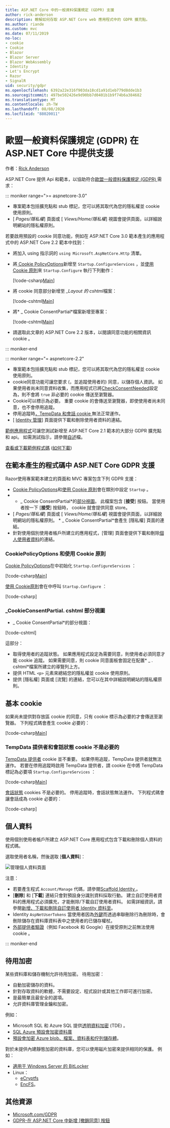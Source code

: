```yaml
---
title: ASP.NET Core 中的一般資料保護規定 (GDPR) 支援
author: rick-anderson
description: 瞭解如何存取 ASP.NET Core web 應用程式中的 GDPR 擴充點。
ms.author: riande
ms.custom: mvc
ms.date: 07/11/2019
no-loc:
- cookie
- Cookie
- Blazor
- Blazor Server
- Blazor WebAssembly
- Identity
- Let's Encrypt
- Razor
- SignalR
uid: security/gdpr
ms.openlocfilehash: 6392a22e316f903da18cd1a91d1eb779d8dde1b3
ms.sourcegitcommit: 497be502426e9d90bb7d0401b1b9f74b6a384682
ms.translationtype: MT
ms.contentlocale: zh-TW
ms.lasthandoff: 08/08/2020
ms.locfileid: "88020011"
---
```

# <a name="eu-general-data-protection-regulation-gdpr-support-in-aspnet-core"></a>歐盟一般資料保護規定 (GDPR) 在 ASP.NET Core 中提供支援

作者：[Rick Anderson](https://twitter.com/RickAndMSFT)

ASP.NET Core 提供 Api 和範本，以協助符合[歐盟一般資料保護規定 (GDPR) ](https://ec.europa.eu/info/law/law-topic/data-protection/reform/what-does-general-data-protection-regulation-gdpr-govern_en)需求：

::: moniker range=">= aspnetcore-3.0"

* 專案範本包括擴充點和 stub 標記，您可以將其取代為您的隱私權並 cookie 使用原則。
* [ *Pages/隱私權*] 頁面或 [ *Views/Home/隱私權*] 視圖會提供頁面，以詳細說明網站的隱私權原則。

若要啟用預設的 cookie 同意功能，例如在 ASP.NET Core 3.0 範本產生的應用程式中的 ASP.NET Core 2.2 範本中找到：

* 將加入 using 指示詞的 `using Microsoft.AspNetCore.Http` 清單。
* 將[ Cookie PolicyOptions](/dotnet/api/microsoft.aspnetcore.builder.cookiepolicyoptions)新增至 `Startup.ConfigureServices` ，並[使用 Cookie 原則](/dotnet/api/microsoft.aspnetcore.builder.cookiepolicyappbuilderextensions.usecookiepolicy)來 `Startup.Configure` 執行下列動作：

  [!code-csharp[Main](gdpr/sample/RP3.0/Startup.cs?name=snippet1&highlight=12-19,38)]

* 將 cookie 同意部分新增至 *_Layout 的 cshtml*檔案：

  [!code-cshtml[Main](gdpr/sample/RP3.0/Pages/Shared/_Layout.cshtml?name=snippet&highlight=4)]

* 將* \_ Cookie ConsentPartial*檔案新增至專案：

  [!code-cshtml[Main](gdpr/sample/RP3.0/Pages/Shared/_CookieConsentPartial.cshtml)]

* 請選取此文章的 ASP.NET Core 2.2 版本，以閱讀同意功能的相關資訊 cookie 。

::: moniker-end

::: moniker range="= aspnetcore-2.2"

* 專案範本包括擴充點和 stub 標記，您可以將其取代為您的隱私權並 cookie 使用原則。
* cookie同意功能可讓您要求 (，並追蹤使用者的) 同意，以儲存個人資訊。 如果使用者尚未同意資料收集，而應用程式已將[CheckConsentNeeded](/dotnet/api/microsoft.aspnetcore.builder.cookiepolicyoptions.checkconsentneeded)設定為，則不會將 `true` 非必要的 cookie 傳送至瀏覽器。
* Cookie可以標示為必要。 重要 cookie 的會傳送至瀏覽器，即使使用者尚未同意，也不會停用追蹤。
* 停用追蹤時[，TempData 和會話 cookie ](#tempdata)無法正常運作。
* [ [ Identity 管理](#pd)] 頁面提供下載和刪除使用者資料的連結。

[範例應用程式](https://github.com/dotnet/AspNetCore.Docs/tree/live/aspnetcore/security/gdpr/sample)可讓您測試新增至 ASP.NET Core 2.1 範本的大部分 GDPR 擴充點和 api。 如需測試指示，請參閱[自述](https://github.com/dotnet/AspNetCore.Docs/tree/live/aspnetcore/security/gdpr/sample)檔。

[查看或下載範例程式碼](https://github.com/dotnet/AspNetCore.Docs/tree/live/aspnetcore/security/gdpr/sample) ([如何下載](xref:index#how-to-download-a-sample)) 

## <a name="aspnet-core-gdpr-support-in-template-generated-code"></a>在範本產生的程式碼中 ASP.NET Core GDPR 支援

Razor使用專案範本建立的頁面和 MVC 專案包含下列 GDPR 支援：

* [ Cookie PolicyOptions](/dotnet/api/microsoft.aspnetcore.builder.cookiepolicyoptions)和[使用 Cookie 原則](/dotnet/api/microsoft.aspnetcore.builder.cookiepolicyappbuilderextensions.usecookiepolicy)會在類別中設定 `Startup` 。
* * \_ Cookie ConsentPartial*的[部分視圖](xref:mvc/views/tag-helpers/builtin-th/partial-tag-helper)。 此檔案包含 [**接受**] 按鈕。 當使用者按一下 [**接受**] 按鈕時， cookie 就會提供同意 store。
* [ *Pages/隱私權*] 頁面或 [ *Views/Home/隱私權*] 視圖會提供頁面，以詳細說明網站的隱私權原則。 * \_ Cookie ConsentPartial*會產生 [隱私權] 頁面的連結。
* 針對使用個別使用者帳戶所建立的應用程式，[管理] 頁面會提供下載和刪除[個人使用者資料](#pd)的連結。

### <a name="no-loccookiepolicyoptions-and-useno-loccookiepolicy"></a>CookiePolicyOptions 和使用 Cookie 原則

[ Cookie PolicyOptions](/dotnet/api/microsoft.aspnetcore.builder.cookiepolicyoptions)在中初始化 `Startup.ConfigureServices` ：

[!code-csharp[Main](gdpr/sample/Startup.cs?name=snippet1&highlight=14-20)]

[使用 Cookie原則](/dotnet/api/microsoft.aspnetcore.builder.cookiepolicyappbuilderextensions.usecookiepolicy)會在中呼叫 `Startup.Configure` ：

[!code-csharp[](gdpr/sample/Startup.cs?name=snippet1&highlight=51)]

### <a name="_no-loccookieconsentpartialcshtml-partial-view"></a>\_CookieConsentPartial. cshtml 部分視圖

* \_ Cookie ConsentPartial*的部分視圖：

[!code-cshtml[](gdpr/sample/RP2.2/Pages/Shared/_CookieConsentPartial.cshtml)]

這部分：

* 取得使用者的追蹤狀態。 如果應用程式設定為需要同意，則使用者必須同意才能 cookie 追蹤。 如果需要同意，則 cookie 同意面板會固定在配置* \_ . cshtml*檔案所建立的導覽列上方。
* 提供 HTML `<p>` 元素來總結您的隱私權並 cookie 使用原則。
* 提供 [隱私權] 頁面或 [流覽] 的連結，您可以在其中詳細說明網站的隱私權原則。

## <a name="essential-no-loccookies"></a>基本 cookie

如果尚未提供對存放區 cookie 的同意，只有 cookie 標示為必要的才會傳送至瀏覽器。 下列程式碼會產生 cookie 必要的：

[!code-csharp[Main](gdpr/sample/RP2.2/Pages/Cookie.cshtml.cs?name=snippet1&highlight=5)]

<a name="tempdata"></a>

### <a name="tempdata-provider-and-session-state-no-loccookies-arent-essential"></a>TempData 提供者和會話狀態 cookie 不是必要的

[TempData 提供者](xref:fundamentals/app-state#tempdata) cookie 並不重要。 如果停用追蹤，TempData 提供者就無法運作。 若要在停用追蹤時啟用 TempData 提供者，請 cookie 在中將 TempData 標記為必要項 `Startup.ConfigureServices` ：

[!code-csharp[Main](gdpr/sample/RP2.2/Startup.cs?name=snippet1)]

[會話狀態](xref:fundamentals/app-state) cookies 不是必要的。 停用追蹤時，會話狀態無法運作。 下列程式碼會讓會話成為 cookie 必要的：

[!code-csharp[](gdpr/sample/RP2.2/Startup.cs?name=snippet2)]

<a name="pd"></a>

## <a name="personal-data"></a>個人資料

使用個別使用者帳戶所建立 ASP.NET Core 應用程式包含下載和刪除個人資料的程式碼。

選取使用者名稱，然後選取 [**個人資料**]：

![管理個人資料頁面](gdpr/_static/pd.png)

注意：

* 若要產生程式 `Account/Manage` 代碼，請參閱[Scaffold Identity ](xref:security/authentication/scaffold-identity)。
* [**刪除**] 和 [**下載**] 連結只會對預設身分識別資料採取行動。 建立自訂使用者資料的應用程式必須擴充，才能刪除/下載自訂使用者資料。 如需詳細資訊，請參閱[新增、下載和刪除自訂使用者 Identity 資料至](xref:security/authentication/add-user-data)。
* Identity `AspNetUserTokens` 當使用者因為[外鍵](https://github.com/aspnet/Identity/blob/release/2.1/src/EF/IdentityUserContext.cs#L152)而透過串聯刪除行為刪除時，會刪除儲存在資料庫資料表中之使用者的已儲存權杖。
* [外部提供者驗證](xref:security/authentication/social/index)（例如 Facebook 和 Google）在接受原則之前無法使用 cookie 。

::: moniker-end

## <a name="encryption-at-rest"></a>待用加密

某些資料庫和儲存機制允許待用加密。 待用加密：

* 自動加密儲存的資料。
* 針對存取資料的軟體，不需要設定、程式設計或其他工作即可進行加密。
* 是最簡單且最安全的選項。
* 允許資料庫管理金鑰和加密。

例如：

* Microsoft SQL 和 Azure SQL 提供[透明資料加密](/sql/relational-databases/security/encryption/transparent-data-encryption) (TDE) 。
* [SQL Azure 預設會加密資料庫](https://azure.microsoft.com/updates/newly-created-azure-sql-databases-encrypted-by-default/)
* [預設會加密 Azure blob、檔案、資料表和佇列儲存體](https://azure.microsoft.com/blog/announcing-default-encryption-for-azure-blobs-files-table-and-queue-storage/)。

對於未提供內建靜態加密的資料庫，您可以使用磁片加密來提供相同的保護。 例如：

* [適用于 Windows Server 的 BitLocker](/windows/security/information-protection/bitlocker/bitlocker-how-to-deploy-on-windows-server)
* Linux：
  * [eCryptfs](https://launchpad.net/ecryptfs)
  * [EncFS](https://github.com/vgough/encfs)。

## <a name="additional-resources"></a>其他資源

* [Microsoft.com/GDPR](https://www.microsoft.com/trustcenter/Privacy/GDPR)
* [GDPR-在 ASP.NET Core 中新增 [撤銷同意] 按鈕](https://www.joeaudette.com/blog/2018/08/28/gdpr---adding-a-revoke-consent-button-in-aspnet-core)
